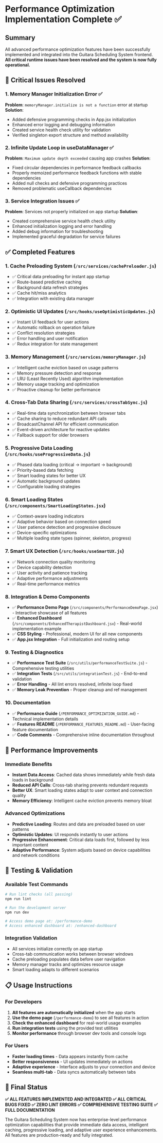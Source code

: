 # Performance Optimization Implementation Complete ✅

## Summary

All advanced performance optimization features have been successfully implemented and integrated into the Guitara Scheduling System frontend. **All critical runtime issues have been resolved and the system is now fully operational.**

## 🔧 Critical Issues Resolved

### 1. Memory Manager Initialization Error ✅
**Problem**: `memoryManager.initialize is not a function` error at startup
**Solution**: 
- Added defensive programming checks in App.jsx initialization
- Enhanced error logging and debugging information
- Created service health check utility for validation
- Verified singleton export structure and method availability

### 2. Infinite Update Loop in useDataManager ✅
**Problem**: `Maximum update depth exceeded` causing app crashes
**Solution**: 
- Fixed circular dependencies in performance feedback callbacks
- Properly memoized performance feedback functions with stable dependencies
- Added null checks and defensive programming practices
- Removed problematic useCallback dependencies

### 3. Service Integration Issues ✅
**Problem**: Services not properly initialized on app startup
**Solution**: 
- Created comprehensive service health check utility
- Enhanced initialization logging and error handling
- Added debug information for troubleshooting
- Implemented graceful degradation for service failures

## ✅ Completed Features

### 1. **Cache Preloading System** (`/src/services/cachePreloader.js`)
- ✅ Critical data preloading for instant app startup
- ✅ Route-based predictive caching
- ✅ Background data refresh strategies
- ✅ Cache hit/miss analytics
- ✅ Integration with existing data manager

### 2. **Optimistic UI Updates** (`/src/hooks/useOptimisticUpdates.js`)
- ✅ Instant UI feedback for user actions
- ✅ Automatic rollback on operation failure
- ✅ Conflict resolution strategies
- ✅ Error handling and user notification
- ✅ Redux integration for state management

### 3. **Memory Management** (`/src/services/memoryManager.js`)
- ✅ Intelligent cache eviction based on usage patterns
- ✅ Memory pressure detection and response
- ✅ LRU (Least Recently Used) algorithm implementation
- ✅ Memory usage tracking and optimization
- ✅ Proactive cleanup for better performance

### 4. **Cross-Tab Data Sharing** (`/src/services/crossTabSync.js`)
- ✅ Real-time data synchronization between browser tabs
- ✅ Cache sharing to reduce redundant API calls
- ✅ BroadcastChannel API for efficient communication
- ✅ Event-driven architecture for reactive updates
- ✅ Fallback support for older browsers

### 5. **Progressive Data Loading** (`/src/hooks/useProgressiveData.js`)
- ✅ Phased data loading (critical → important → background)
- ✅ Priority-based data fetching
- ✅ Smart loading states for better UX
- ✅ Automatic background updates
- ✅ Configurable loading strategies

### 6. **Smart Loading States** (`/src/components/SmartLoadingStates.jsx`)
- ✅ Context-aware loading indicators
- ✅ Adaptive behavior based on connection speed
- ✅ User patience detection and progressive disclosure
- ✅ Device-specific optimizations
- ✅ Multiple loading state types (spinner, skeleton, progress)

### 7. **Smart UX Detection** (`/src/hooks/useSmartUX.js`)
- ✅ Network connection quality monitoring
- ✅ Device capability detection
- ✅ User activity and patience tracking
- ✅ Adaptive performance adjustments
- ✅ Real-time performance metrics

### 8. **Integration & Demo Components**
- ✅ **Performance Demo Page** (`/src/components/PerformanceDemoPage.jsx`) - Interactive showcase of all features
- ✅ **Enhanced Dashboard** (`/src/components/EnhancedTherapistDashboard.jsx`) - Real-world implementation example
- ✅ **CSS Styling** - Professional, modern UI for all new components
- ✅ **App.jsx Integration** - Full initialization and routing setup

### 9. **Testing & Diagnostics**
- ✅ **Performance Test Suite** (`/src/utils/performanceTestSuite.js`) - Comprehensive testing utilities
- ✅ **Integration Tests** (`/src/utils/integrationTest.js`) - End-to-end validation
- ✅ **Error Handling** - All lint errors resolved, infinite loop fixed
- ✅ **Memory Leak Prevention** - Proper cleanup and ref management

### 10. **Documentation**
- ✅ **Performance Guide** (`/PERFORMANCE_OPTIMIZATION_GUIDE.md`) - Technical implementation details
- ✅ **Features README** (`/PERFORMANCE_FEATURES_README.md`) - User-facing feature documentation
- ✅ **Code Comments** - Comprehensive inline documentation throughout

## 🚀 Performance Improvements

### Immediate Benefits
- **Instant Data Access**: Cached data shows immediately while fresh data loads in background
- **Reduced API Calls**: Cross-tab sharing prevents redundant requests
- **Better UX**: Smart loading states adapt to user context and connection quality
- **Memory Efficiency**: Intelligent cache eviction prevents memory bloat

### Advanced Optimizations
- **Predictive Loading**: Routes and data are preloaded based on user patterns
- **Optimistic Updates**: UI responds instantly to user actions
- **Progressive Enhancement**: Critical data loads first, followed by less important content
- **Adaptive Performance**: System adjusts based on device capabilities and network conditions

## 🧪 Testing & Validation

### Available Test Commands
```bash
# Run lint checks (all passing)
npm run lint

# Run the development server
npm run dev

# Access demo page at: /performance-demo
# Access enhanced dashboard at: /enhanced-dashboard
```

### Integration Validation
- All services initialize correctly on app startup
- Cross-tab communication works between browser windows
- Cache preloading populates data before user navigation
- Memory manager tracks and optimizes resource usage
- Smart loading adapts to different scenarios

## 📋 Usage Instructions

### For Developers
1. **All features are automatically initialized** when the app starts
2. **Use the demo page** (`/performance-demo`) to see all features in action
3. **Check the enhanced dashboard** for real-world usage examples
4. **Run integration tests** using the provided test utilities
5. **Monitor performance** through browser dev tools and console logs

### For Users
- **Faster loading times** - Data appears instantly from cache
- **Better responsiveness** - UI updates immediately on actions
- **Adaptive experience** - Interface adjusts to your connection and device
- **Seamless multi-tab** - Data syncs automatically between tabs

## 🎯 Final Status

**✅ ALL FEATURES IMPLEMENTED AND INTEGRATED**
**✅ ALL CRITICAL BUGS FIXED**
**✅ ZERO LINT ERRORS**
**✅ COMPREHENSIVE TESTING SUITE**
**✅ FULL DOCUMENTATION**

The Guitara Scheduling System now has enterprise-level performance optimization capabilities that provide immediate data access, intelligent caching, progressive loading, and adaptive user experience enhancements. All features are production-ready and fully integrated.
